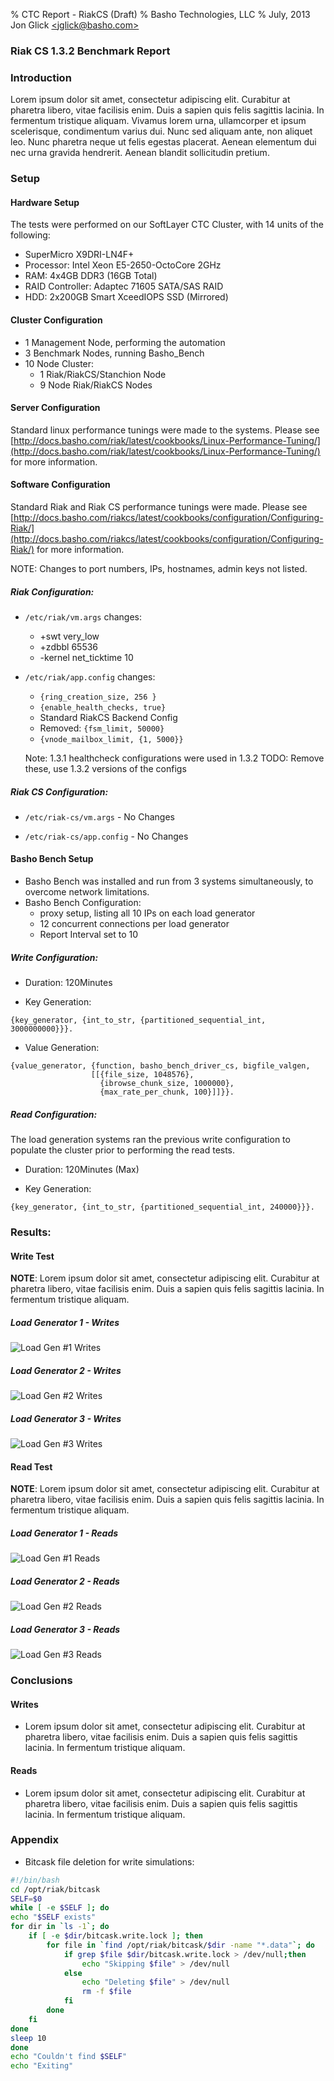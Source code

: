% CTC Report - RiakCS (Draft)
% Basho Technologies, LLC
% July, 2013
Jon Glick [\<jglick@basho.com\>](mailto:jglick@basho.com)

### Riak CS 1.3.2 Benchmark Report

### Introduction

Lorem ipsum dolor sit amet, consectetur adipiscing elit. Curabitur at pharetra libero, vitae facilisis enim. Duis a sapien quis felis sagittis lacinia. In fermentum tristique aliquam. Vivamus lorem urna, ullamcorper et ipsum scelerisque, condimentum varius dui. Nunc sed aliquam ante, non aliquet leo. Nunc pharetra neque ut felis egestas placerat. Aenean elementum dui nec urna gravida hendrerit. Aenean blandit sollicitudin pretium.

### Setup

#### Hardware Setup

The tests were performed on our SoftLayer CTC Cluster, with 14 units of the following:

* SuperMicro X9DRI-LN4F+
* Processor: Intel Xeon E5-2650-OctoCore 2GHz
* RAM: 4x4GB DDR3 (16GB Total)
* RAID Controller: Adaptec 71605 SATA/SAS RAID
* HDD: 2x200GB Smart XceedIOPS SSD (Mirrored)

#### Cluster Configuration

* 1 Management Node, performing the automation
* 3 Benchmark Nodes, running Basho_Bench
* 10 Node Cluster:
	* 1 Riak/RiakCS/Stanchion Node
	* 9 Node Riak/RiakCS Nodes

#### Server Configuration
Standard linux performance tunings were made to the systems.
Please see [http://docs.basho.com/riak/latest/cookbooks/Linux-Performance-Tuning/](http://docs.basho.com/riak/latest/cookbooks/Linux-Performance-Tuning/) for more information.

#### Software Configuration

Standard Riak and Riak CS performance tunings were made. Please see [http://docs.basho.com/riakcs/latest/cookbooks/configuration/Configuring-Riak/](http://docs.basho.com/riakcs/latest/cookbooks/configuration/Configuring-Riak/) for more information.

NOTE: Changes to port numbers, IPs, hostnames, admin keys not listed.

##### Riak Configuration:

* `/etc/riak/vm.args` changes:
	* +swt very_low
	* +zdbbl 65536
	* -kernel net_ticktime 10

* `/etc/riak/app.config` changes:
	* `{ring_creation_size, 256 }`
	* `{enable_health_checks, true}`
	* Standard RiakCS Backend Config
	* Removed: `{fsm_limit, 50000}`
	* `{vnode_mailbox_limit, {1, 5000}}`
	
	Note: 1.3.1 healthcheck configurations were used in 1.3.2
		TODO: Remove these, use 1.3.2 versions of the configs

##### Riak CS Configuration:

* `/etc/riak-cs/vm.args` - No Changes

* `/etc/riak-cs/app.config` - No Changes


#### Basho Bench Setup

* Basho Bench was installed and run from 3 systems simultaneously, to overcome network limitations.
* Basho Bench Configuration:
	* proxy setup, listing all 10 IPs on each load generator
	* 12 concurrent connections per load generator
	* Report Interval set to 10

##### Write Configuration:

* Duration: 120Minutes

* Key Generation:
	
```
{key_generator, {int_to_str, {partitioned_sequential_int, 3000000000}}}.
```
	
* Value Generation:
	
```
{value_generator, {function, basho_bench_driver_cs, bigfile_valgen,
                  [[{file_size, 1048576},
                    {ibrowse_chunk_size, 1000000},
                    {max_rate_per_chunk, 100}]]}}.
```

##### Read Configuration:

The load generation systems ran the previous write configuration to populate the cluster prior to performing the read tests.

* Duration: 120Minutes (Max)

* Key Generation:

```
{key_generator, {int_to_str, {partitioned_sequential_int, 240000}}}.
```

### Results:

#### Write Test
**NOTE**: Lorem ipsum dolor sit amet, consectetur adipiscing elit. Curabitur at pharetra libero, vitae facilisis enim. Duis a sapien quis felis sagittis lacinia. In fermentum tristique aliquam.

##### Load Generator 1 - Writes
![Load Gen #1 Writes](img/graphs.jpg "Load Gen #1 Writes")

##### Load Generator 2 - Writes
![Load Gen #2 Writes](img/graphs.jpg "Load Gen #2 Writes")

##### Load Generator 3 - Writes
![Load Gen #3 Writes](img/graphs.jpg "Load Gen #3 Writes")

#### Read Test
**NOTE**: Lorem ipsum dolor sit amet, consectetur adipiscing elit. Curabitur at pharetra libero, vitae facilisis enim. Duis a sapien quis felis sagittis lacinia. In fermentum tristique aliquam.

##### Load Generator 1 - Reads
![Load Gen #1 Reads](img/graphs.jpg "Load Gen #1 Reads")


##### Load Generator 2 - Reads
![Load Gen #2 Reads](img/graphs.jpg "Load Gen #2 Reads")
##### Load Generator 3 - Reads
![Load Gen #3 Reads](img/graphs.jpg "Load Gen #3 Reads")

### Conclusions

#### Writes

* Lorem ipsum dolor sit amet, consectetur adipiscing elit. Curabitur at pharetra libero, vitae facilisis enim. Duis a sapien quis felis sagittis lacinia. In fermentum tristique aliquam.

#### Reads

* Lorem ipsum dolor sit amet, consectetur adipiscing elit. Curabitur at pharetra libero, vitae facilisis enim. Duis a sapien quis felis sagittis lacinia. In fermentum tristique aliquam.

### Appendix

* Bitcask file deletion for write simulations:

``` bash
#!/bin/bash
cd /opt/riak/bitcask
SELF=$0
while [ -e $SELF ]; do
echo "$SELF exists"
for dir in `ls -1`; do
	if [ -e $dir/bitcask.write.lock ]; then
		for file in `find /opt/riak/bitcask/$dir -name "*.data"`; do
			if grep $file $dir/bitcask.write.lock > /dev/null;then
				echo "Skipping $file" > /dev/null
			else
				echo "Deleting $file" > /dev/null
				rm -f $file
			fi
		done
	fi
done
sleep 10
done
echo "Couldn't find $SELF"
echo "Exiting"
```